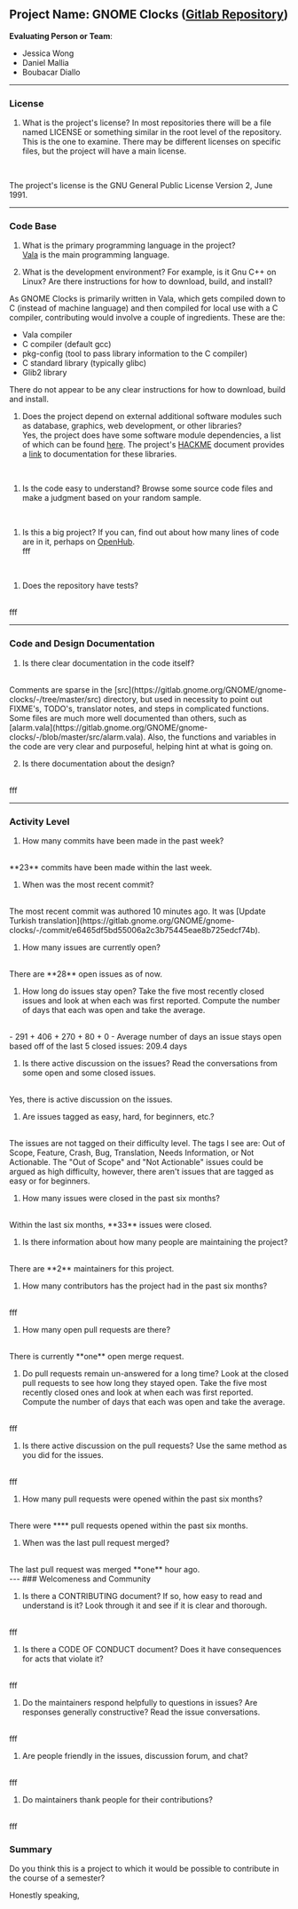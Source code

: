 **Project Name**:
GNOME Clocks
([Gitlab Repository](https://gitlab.gnome.org/GNOME/gnome-clocks/))
---

**Evaluating Person or Team**:
- Jessica Wong
- Daniel Mallia
- Boubacar Diallo

---


### License

1. What is the project's license?
In most repositories there will be a file named LICENSE or something similar in
the root level of the repository. This is the one to examine. There may be
different licenses on specific files, but the project will have a main license.
<br>

The project's license is the GNU General Public License Version 2, June 1991.

---

### Code Base


1. What is the primary programming language in the project? <br>
[Vala](https://wiki.gnome.org/Projects/Vala) is the main programming language.

1. What is the development environment? For example, is it Gnu C++ on Linux? Are there instructions for how to download, build, and install? <br>

As GNOME Clocks is primarily written in Vala, which gets compiled down to C (instead of machine language) and then compiled for local use with a C compiler, contributing would involve a couple of ingredients. These are the: 
- Vala compiler 
- C compiler (default gcc)
- pkg-config (tool to pass library information to the C compiler)
- C standard library (typically glibc)
- Glib2 library 

There do not appear to be any clear instructions for how to download, build and install. 
<br>

1. Does the project depend on external additional software modules such as database,  graphics, web development, or other libraries? <br>
Yes, the project does have some software module dependencies, a list of which can be found [here](https://gitlab.gnome.org/GNOME/gnome-clocks/-/blob/master/meson.build). The project's [HACKME](https://gitlab.gnome.org/GNOME/gnome-clocks/-/blob/master/HACKME) document provides a [link](http://www.valadoc.org/) to documentation for these libraries.
<br>

1. Is the code easy to understand? Browse some source code files and make a judgment based on your random sample. <br>


<br>

1. Is this a big project? If you can, find out about how many lines of code are in it, perhaps on [OpenHub](https://www.openhub.net/). <br>
fff
<br>


1. Does the repository have tests?
<br>
fff
<br>

---

### Code and Design Documentation
1. Is there clear documentation in the code itself?
<br>
Comments are sparse in the [src](https://gitlab.gnome.org/GNOME/gnome-clocks/-/tree/master/src) directory, but used in necessity to point out FIXME's, TODO's, translator notes, and steps in complicated functions. 
Some files are much more well documented than others, such as [alarm.vala](https://gitlab.gnome.org/GNOME/gnome-clocks/-/blob/master/src/alarm.vala). Also, the functions and variables in the code are very clear and purposeful, helping hint at what is going on.
<br>

2. Is there documentation about the design?
<br>
fff
<br>


---


### Activity Level


1. How many commits have been made in the past week?
<br>
**23** commits have been made within the last week.
<br>

1. When was the most recent commit?
<br>
The most recent commit was authored 10 minutes ago. It was [Update Turkish translation](https://gitlab.gnome.org/GNOME/gnome-clocks/-/commit/e6465df5bd55006a2c3b75445eae8b725edcf74b).
<br>

1. How many issues are currently open?
<br>
There are **28** open issues as of now.
<br>

1. How long do issues stay open? 
Take the five most recently closed issues and look at when each was first reported. Compute the number of days that each was open and take the average.
<br>
    - 291 + 406 + 270 + 80 + 0
    - Average number of days an issue stays open based off of the last 5 closed issues: 209.4 days
    
<br>

1. Is there active discussion on the issues?
Read the conversations from some open and some closed issues.
<br>
Yes, there is active discussion on the issues.
<br>

1. Are issues tagged as easy, hard, for beginners, etc.?
<br>
The issues are not tagged on their difficulty level. The tags I see are: Out of Scope, Feature, Crash, Bug, Translation, Needs Information, or Not Actionable. The "Out of Scope" and "Not Actionable" issues could be argued as high difficulty, however, there aren't issues that are tagged as easy or for beginners.
<br>

1. How many issues were closed in the past six months?
<br>
Within the last six months, **33** issues were closed.
<br>

1. Is there information about how many people are maintaining the project?
<br>
There are **2** maintainers for this project.
<br>

1. How many contributors has the project had in the past six months?
<br>
fff
<br>

1. How many open pull requests are there?
<br>
There is currently **one** open merge request.
<br>

1. Do pull requests remain un-answered for a long time? Look at the closed pull requests to see how long they stayed open.
Take the five most recently closed ones and look at when each was first reported.
Compute the number of days that each was open and take the average.
<br>
fff
<br>

1. Is there active discussion on the pull requests? Use the same method as you did for the issues.
<br>
fff
<br>

1. How many pull requests were opened within the past six months?
<br>
There were **** pull requests opened within the past six months.
<br>

1. When was the last  pull request  merged?
<br>
The last pull request was merged **one** hour ago.
<br>
---
### Welcomeness and Community

1. Is there a CONTRIBUTING document? If so, how easy to read and understand is it? Look through it and see if it is clear and thorough.
<br>
fff
<br>

1. Is there a CODE OF CONDUCT document? Does it have consequences for acts that violate it?
<br>
fff
<br>

1. Do the maintainers respond helpfully to questions in issues? Are responses generally constructive? Read the issue conversations.
<br>
fff
<br>

1. Are people friendly in the issues, discussion forum, and chat?
<br>
fff
<br>

1. Do maintainers thank people for their contributions?
<br>
fff
<br>

### Summary
Do you think  this is a project to which it would be possible to contribute in the
course of a semester?

Honestly speaking, 